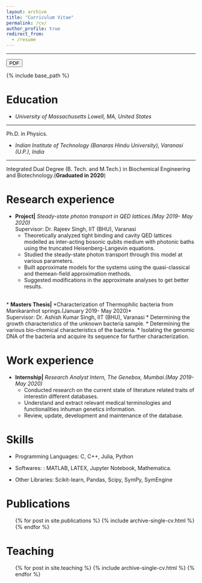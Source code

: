 ```yaml
---
layout: archive
title: "Curriculum Vitae"
permalink: /cv/
author_profile: true
redirect_from:
  - /resume
---
```

<hr>

<form>
  <button formaction="https://tarushtiwari.github.io/files/TarushTiwariCV.pdf">PDF</button>
</form>

{% include base_path %}

Education
======

* *University of Massachusetts Lowell, MA, United States*
------
Ph.D. in Physics.

* *Indian Institute of Technology (Banaras Hindu University), Varanasi (U.P.), India*
------
Integrated Dual Degree (B. Tech. and M.Tech.) in Biochemical Engineering and Biotechnology.(<strong>Graduated in 2020</strong>)

Research experience
======
* <strong>Project|</strong> *Steady-state photon transport in QED lattices.(May 2019- May 2020)*<br>
	Supervisor: Dr. Rajeev Singh, IIT (BHU), Varanasi 
  * Theoretically analyzed tight binding and cavity QED lattices modelled as inter-acting bosonic qubits medium with photonic baths using the truncated Heisenberg-Langevin equations.
  * Studied the steady-state photon transport through this model at various parameters.
  * Built approximate models for the systems using the quasi-classical and themean-field approximation methods.
  * Suggested modifications in the approximate analyses to get better results.
<br>
* <strong>Masters Thesis|</strong> *Characterization of Thermophilic bacteria from Manikaranhot springs.(January 2019- May 2020)*<br>
	Supervisor: Dr. Ashish Kumar Singh, IIT (BHU), Varanasi 
  * Determining the growth characteristics of the unknown bacteria sample.
  * Determining the various bio-chemical characteristics of the bacteria.
  * Isolating the genomic DNA of the bacteria and acquire its sequence for further characterization.
  
Work experience
======
* <strong>Internship|</strong> *Research Analyst Intern, The Genebox, Mumbai.(May 2019- May 2020)*<br>
  * Conducted research on the current state of literature related traits of interestin different databases.  
  * Understand and extract relevant medical terminologies and functionalities inhuman genetics information.
  * Review, update, development and maintenance of the database.

Skills
======
* Programming Languages: C, C++, Julia, Python

* Softwares: : MATLAB, LATEX, Jupyter Notebook, Mathematica.

* Other Libraries: Scikit-learn, Pandas, Scipy, SymPy, SymEngine


Publications
======
  <ul>{% for post in site.publications %}
    {% include archive-single-cv.html %}
  {% endfor %}</ul>
  
Teaching
======
  <ul>{% for post in site.teaching %}
    {% include archive-single-cv.html %}
  {% endfor %}</ul>
  

